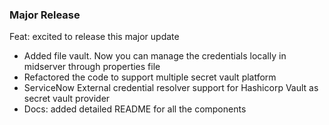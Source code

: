### Major Release
Feat: excited to release this major update
* Added file vault. Now you can manage the credentials locally in midserver through properties file
* Refactored the code to support multiple secret vault platform
* ServiceNow External credential resolver support for Hashicorp Vault as secret vault provider
* Docs: added detailed README for all the components